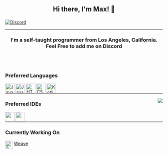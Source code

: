 <!--- Thanks to Scherso for the inspiration! https://github.com/Scherso/Scherso --->

<h2 align="middle">

   Hi there, I'm Max! 👋 

</h2>

<a href="https://discordapp.com/users/830161230337409074">
     <img
          align="middle" alt="Discord"
          src="https://img.shields.io/badge/-Max%239876-5865F2?&style=flat-square&logo=discord&logoColor=white"
     />
</a>

<hr>

<h3 align="middle">
     I'm a self-taught programmer from Los Angeles, California. <br>
     Feel Free to add me on Discord
</h3>

<br />
<br />

### Preferred Languages

<a href="https://www.java.com/en/download/help/whatis_java.html">
     <img
         align="left" alt="Java" width="30px" height="30" 
         src="https://img.icons8.com/color/48/000000/java-coffee-cup-logo--v2.png"
     />
</a>

<a href="https://www.javascript.com/">
     <img
          align="left" alt="JavaScript" width="30" height="30"
          src="https://img.icons8.com/color/48/000000/javascript--v1.png"
     />
</a>

<a href="https://html.com/">
     <img
          align="left" alt="HTML" width="30" height="30"
          src="https://img.icons8.com/color/48/000000/html-5--v1.png"
     />
</a>

<a href="https://www.w3.org/Style/CSS/">
     <img
          align="left" alt="CSS" width="30" height="30"
          src="https://img.icons8.com/color/48/000000/css3.png"
     />
</a>

<a href="https://kotlinlang.org/">
     <img
          align="left" alt="Kotlin" width="30" height="30"
          src="https://upload.wikimedia.org/wikipedia/commons/0/06/Kotlin_Icon.svg"
     />
</a>



<br />

<hr>

<img align="right"
     src="https://github-readme-stats.vercel.app/api?username=exejar&show_icons=true&theme=radical"
/>

### Preferred IDEs

<a href="https://www.jetbrains.com/idea/">
     <img
         align="left" height="30"
         src="https://img.icons8.com/color/48/000000/intellij-idea.png"
     />
</a>

<a href="https://www.jetbrains.com/webstorm/">
     <img
         align="left" height="30"
         src="https://img.icons8.com/color/48/000000/webstorm.png"
     />
</a>

<br />

<hr>

### Currently Working On

<a href="https://github.com/Weave-MC">
     <img
          align="left" alt="Gentoo Linux" width="25"
          src="https://camo.githubusercontent.com/5333b72670356a8b9b27dd51ea6dfe498e193757fba20136f4d9b96f84d95f27/68747470733a2f2f7374617469632e77696b69612e6e6f636f6f6b69652e6e65742f6d696e6563726166745f67616d6570656469612f696d616765732f642f64372f4c6f6f6d5f253238532532395f4a45315f4245312e706e672f7265766973696f6e2f6c61746573743f63623d3230323130313136303732353136"
     />
     Weave
</a>
